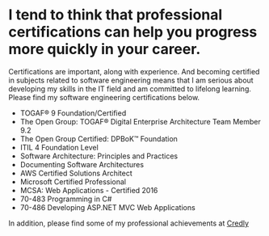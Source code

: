 # I tend to think that professional certifications can help you progress more quickly in your career.
Certifications are important, along with experience. And becoming certified in subjects related to software engineering means that I am serious about developing my skills in the IT field and am committed to lifelong learning.
Please find my software engineering certifications below.

- TOGAF® 9 Foundation/Certified
- The Open Group: TOGAF® Digital Enterprise Architecture Team Member 9.2
- The Open Group Certified: DPBoK™ Foundation
- ITIL 4 Foundation Level
- Software Architecture: Principles and Practices
- Documenting Software Architectures
- AWS Certified Solutions Architect
- Microsoft Certified Professional
- MCSA: Web Applications - Certified 2016
- 70-483 Programming in C#
- 70-486 Developing ASP.NET MVC Web Applications

In addition, please find some of my professional achievements at [Credly](https://www.credly.com/users/mykhaylo-stepanyak/badges)


